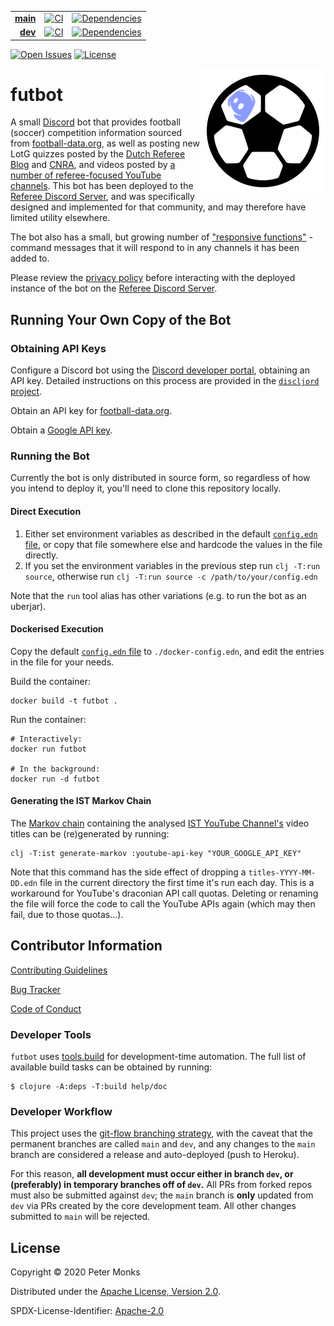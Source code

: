 | | | |
|---:|:---:|:---:|
| [**main**](https://github.com/pmonks/futbot/tree/main) | [![CI](https://github.com/pmonks/futbot/workflows/CI/badge.svg?branch=main)](https://github.com/pmonks/futbot/actions?query=workflow%3ACI+branch%3Amain) | [![Dependencies](https://github.com/pmonks/futbot/workflows/dependencies/badge.svg?branch=main)](https://github.com/pmonks/futbot/actions?query=workflow%3Adependencies+branch%3Amain) |
| [**dev**](https://github.com/pmonks/futbot/tree/dev) | [![CI](https://github.com/pmonks/futbot/workflows/CI/badge.svg?branch=dev)](https://github.com/pmonks/futbot/actions?query=workflow%3ACI+branch%3Adev) | [![Dependencies](https://github.com/pmonks/futbot/workflows/dependencies/badge.svg?branch=dev)](https://github.com/pmonks/futbot/actions?query=workflow%3Adependencies+branch%3Adev) |

[![Open Issues](https://img.shields.io/github/issues/pmonks/futbot.svg)](https://github.com/pmonks/futbot/issues)
[![License](https://img.shields.io/github/license/pmonks/futbot.svg)](https://github.com/pmonks/futbot/blob/main/LICENSE)

<img alt="futbot logo" align="right" src="https://github.com/pmonks/futbot/blob/main/futbot.png?raw=true"/>

# futbot

A small [Discord](https://discord.com/) bot that provides football (soccer) competition information sourced from [football-data.org](https://www.football-data.org/), as well as posting new LotG quizzes posted by the [Dutch Referee Blog](https://www.dutchreferee.com/) and [CNRA](http://www.cnra.net/monthly-video-quizzes/), and videos posted by [a number of referee-focused YouTube channels](https://github.com/pmonks/futbot/blob/main/heroku-config.edn).  This bot has been deployed to the [Referee Discord Server](https://invite.gg/referees), and was specifically designed and implemented for that community, and may therefore have limited utility elsewhere.

The bot also has a small, but growing number of ["responsive functions"](https://github.com/pmonks/futbot/milestone/2?closed=1) - command messages that it will respond to in any channels it has been added to.

Please review the [privacy policy](https://github.com/pmonks/futbot/blob/main/PRIVACY.md) before interacting with the deployed instance of the bot on the [Referee Discord Server](https://invite.gg/referees).

## Running Your Own Copy of the Bot

### Obtaining API Keys

Configure a Discord bot using the [Discord developer portal](https://discord.com/developers), obtaining an API key.  Detailed instructions on this process are provided in the [`discljord` project](https://github.com/IGJoshua/discljord).

Obtain an API key for [football-data.org](https://football-data.org/).

Obtain a [Google API key](https://developers.google.com/youtube/registering_an_application).

### Running the Bot

Currently the bot is only distributed in source form, so regardless of how you intend to deploy it, you'll need to clone this repository locally.

#### Direct Execution

1. Either set environment variables as described in the default [`config.edn` file](https://github.com/pmonks/futbot/blob/main/resources/config.edn), or copy that file somewhere else and hardcode the values in the file directly.
2. If you set the environment variables in the previous step run `clj -T:run source`, otherwise run `clj -T:run source -c /path/to/your/config.edn`

Note that the `run` tool alias has other variations (e.g. to run the bot as an uberjar).

#### Dockerised Execution

Copy the default [`config.edn` file](https://github.com/pmonks/futbot/blob/main/resources/config.edn) to `./docker-config.edn`, and edit the entries in the file for your needs.

Build the container:
```
docker build -t futbot .
```

Run the container:

```
# Interactively:
docker run futbot

# In the background:
docker run -d futbot
```

#### Generating the IST Markov Chain

The [Markov chain](https://github.com/pmonks/futbot/blob/main/resources/ist-markov-chain.edn) containing the analysed [IST YouTube Channel's](https://www.youtube.com/channel/UCmzFaEBQlLmMTWS0IQ90tgA) video titles can be (re)generated by running:
```
clj -T:ist generate-markov :youtube-api-key "YOUR_GOOGLE_API_KEY"
```

Note that this command has the side effect of dropping a `titles-YYYY-MM-DD.edn` file in the current directory the first time it's run each day.  This is a workaround for YouTube's draconian API call quotas.  Deleting or renaming the file will force the code to call the YouTube APIs again (which may then fail, due to those quotas...).

## Contributor Information

[Contributing Guidelines](https://github.com/pmonks/futbot/blob/main/.github/CONTRIBUTING.md)

[Bug Tracker](https://github.com/pmonks/futbot/issues)

[Code of Conduct](https://github.com/pmonks/futbot/blob/main/.github/CODE_OF_CONDUCT.md)

### Developer Tools

`futbot` uses [tools.build](https://clojure.org/guides/tools_build) for development-time automation. The full list of available build tasks can be obtained by running:

```shell
$ clojure -A:deps -T:build help/doc
```

### Developer Workflow

This project uses the [git-flow branching strategy](https://nvie.com/posts/a-successful-git-branching-model/), with the caveat that the permanent branches are called `main` and `dev`, and any changes to the `main` branch are considered a release and auto-deployed (push to Heroku).

For this reason, **all development must occur either in branch `dev`, or (preferably) in temporary branches off of `dev`.**  All PRs from forked repos must also be submitted against `dev`; the `main` branch is **only** updated from `dev` via PRs created by the core development team.  All other changes submitted to `main` will be rejected.

## License

Copyright © 2020 Peter Monks

Distributed under the [Apache License, Version 2.0](http://www.apache.org/licenses/LICENSE-2.0).

SPDX-License-Identifier: [Apache-2.0](https://spdx.org/licenses/Apache-2.0)
